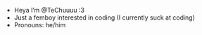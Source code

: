 - Heya I’m @TeChuuuu :3
- Just a femboy interested in coding (I currently suck at coding)
- Pronouns: he/him

<!---
TeChuuuu/TeChuuuu is a ✨ special ✨ repository because its `README.md` (this file) appears on your GitHub profile.
You can click the Preview link to take a look at your changes.
--->
